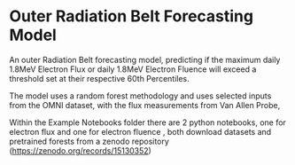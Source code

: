 # Outer Radiation Belt Forecasting Model

An outer Radiation Belt forecasting model, predicting if the maximum daily 1.8MeV Electron Flux or daily 1.8MeV Electron Fluence will exceed a threshold set at their respective 60th Percentiles.

The model uses a random forest methodology and uses selected inputs from the OMNI dataset, with the flux measurements from Van Allen Probe,

Within the Example Notebooks folder there are 2 python notebooks, one for electron flux and one for electron fluence , both download datasets and pretrained forests from a zenodo repository (https://zenodo.org/records/15130352)
